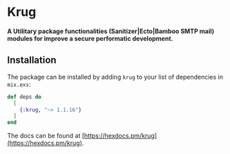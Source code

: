 # Krug

**A Utilitary package functionalities (Sanitizer|Ecto|Bamboo SMTP mail) 
modules for improve a secure performatic development.**

## Installation

The package can be installed by adding `krug` to your list of dependencies in `mix.exs`:

```elixir
def deps do
  [
    {:krug, "~> 1.1.16"}
  ]
end
```

The docs can be found at [https://hexdocs.pm/krug](https://hexdocs.pm/krug).

